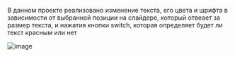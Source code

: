 В данном проекте реализовано изменение текста, его цвета и шрифта в зависимости от выбранной позиции на слайдере,
который отвеает за размер текста, и нажатия кнопки switch, которая определяет будет ли текст красным или нет

![image](https://github.com/nikaprokudina/swift_course_hse/assets/129796936/36f9fb81-f14e-4f45-9337-b773d41f31f6)


